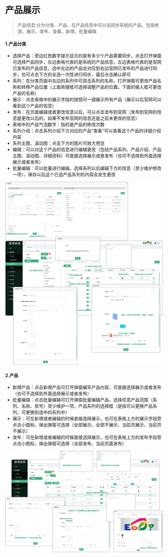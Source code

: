 # 产品展示

> 产品信息:分为分类、产品，在产品信息中可以去同步系统的产品，包括修改、展示、发布、查看、新增、批量编辑
#### 1.产品分类

* 选择产品：旁边红色数字提示显示的是有多少个产品需要同步，点击打开弹窗可选择产品同步，左边表格代表的是系统的产品信息，左边表格代表的是官网已发布的产品信息，选中左边的产品会对应到右边官网已发布的产品进行同步，也可点击下方的全选一次性进行同步，最后点击确认即可
* 系列：在分类页面中左边的系列中可双击系列的名称，打开弹窗可更改产品名称和转移产品位置（上面索搜框可选择调整产品的位置。下面的输入框可更改产品的名称）
* 展示：点击表格中的展示字段的按钮可一键展示所有产品（展示以后官网可以看到这个产品的信息）
* 发布：在页面编辑或者更改信息以后，可以点击发布到官网（发布到官网的信息是更改以后的，如果不发布官网的信息还是之前未更改的信息）
* 表格中的产品气泡数字：指的是产品的修改次数
* 系列介绍：点击系列介绍下方对应的产品“查看”可以查看这个产品的详细介绍内容
* 系列主图、滚动图：点击下方的图片可放大预览
* 编辑：可以对这个产品的信息进行编辑更改（包括产品系列、产品介绍、产品主图、滚动图、详细资料）可直接选择展示或者发布（也可不选择到外面选择展示或者发布）
* 批量编辑：可以批量进行编辑，选择系列以后编辑下方的信息（至少维护修改一项），保存以后这个已选产品系列的内容会发生更改

![如图所示](../../file/gw-cpxxfl.png)

#### 2.产品

* 新增产品：点击新增产品可打开弹窗编写产品内容，可直接选择展示或者发布（也可不选择到外面选择展示或者发布）
* 批量编辑：点击批量编辑可打开弹窗批量编辑产品，选择任意产品范围（系列、名称、型号）至少维护一项，产品系列的选择框（是指可以更换产品系列，可更换到选中的系列中）
* 展示：可在新增或者编辑的时候直接选择展示，也可在表格上方的展示字段旁点击小图标，弹出弹窗可选择（全部展示、全部不展示、当前页展示、当前页不展示）
* 发布：可在新增或者编辑的时候直接选择展示，也可在表格上方的发布字段旁点击小图标，弹出弹窗可选择（全部发布、当前页面发布）

![如图所示](../../file/gw-cpxx-cp.png)